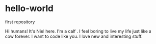 # hello-world
first repository

Hi humans!
It's Niel here. I'm a calf . I feel boring to live my life just like a cow forever.
I want to code like you. I love new and interesting stuff.
